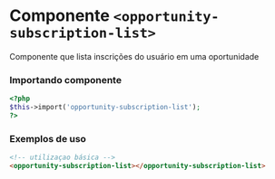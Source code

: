 # Componente `<opportunity-subscription-list>`
Componente que lista inscrições do usuário em uma oportunidade

### Importando componente
```PHP
<?php 
$this->import('opportunity-subscription-list');
?>
```
### Exemplos de uso
```HTML
<!-- utilizaçao básica -->
<opportunity-subscription-list></opportunity-subscription-list>

```
